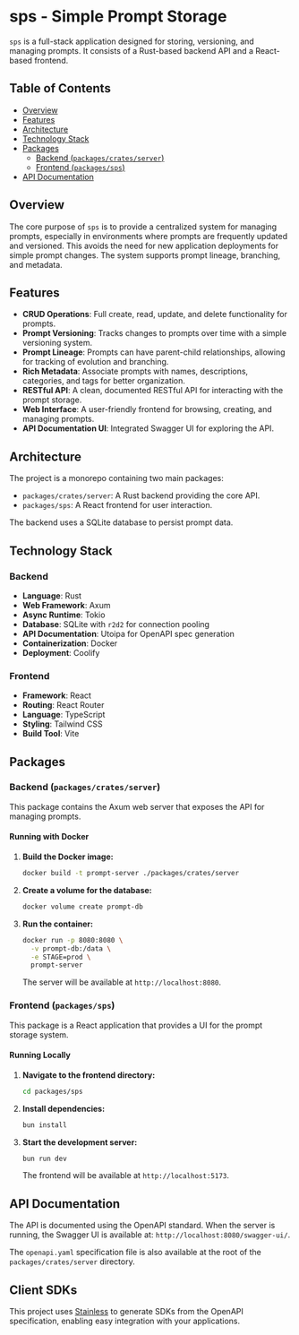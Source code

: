 # sps - Simple Prompt Storage

`sps` is a full-stack application designed for storing, versioning, and managing prompts. It consists of a Rust-based backend API and a React-based frontend.

## Table of Contents

- [Overview](#overview)
- [Features](#features)
- [Architecture](#architecture)
- [Technology Stack](#technology-stack)
- [Packages](#packages)
  - [Backend (`packages/crates/server`)](#backend-packagescratesserver)
  - [Frontend (`packages/sps`)](#frontend-packagessps)
- [API Documentation](#api-documentation)

## Overview

The core purpose of `sps` is to provide a centralized system for managing prompts, especially in environments where prompts are frequently updated and versioned. This avoids the need for new application deployments for simple prompt changes. The system supports prompt lineage, branching, and metadata.

## Features

- **CRUD Operations**: Full create, read, update, and delete functionality for prompts.
- **Prompt Versioning**: Tracks changes to prompts over time with a simple versioning system.
- **Prompt Lineage**: Prompts can have parent-child relationships, allowing for tracking of evolution and branching.
- **Rich Metadata**: Associate prompts with names, descriptions, categories, and tags for better organization.
- **RESTful API**: A clean, documented RESTful API for interacting with the prompt storage.
- **Web Interface**: A user-friendly frontend for browsing, creating, and managing prompts.
- **API Documentation UI**: Integrated Swagger UI for exploring the API.

## Architecture

The project is a monorepo containing two main packages:

-   `packages/crates/server`: A Rust backend providing the core API.
-   `packages/sps`: A React frontend for user interaction.

The backend uses a SQLite database to persist prompt data.

## Technology Stack

### Backend
- **Language**: Rust
- **Web Framework**: Axum
- **Async Runtime**: Tokio
- **Database**: SQLite with `r2d2` for connection pooling
- **API Documentation**: Utoipa for OpenAPI spec generation
- **Containerization**: Docker
- **Deployment**: Coolify

### Frontend
- **Framework**: React
- **Routing**: React Router
- **Language**: TypeScript
- **Styling**: Tailwind CSS
- **Build Tool**: Vite

## Packages

### Backend (`packages/crates/server`)

This package contains the Axum web server that exposes the API for managing prompts.

#### Running with Docker

1.  **Build the Docker image:**
    ```bash
    docker build -t prompt-server ./packages/crates/server
    ```

2.  **Create a volume for the database:**
    ```bash
    docker volume create prompt-db
    ```

3.  **Run the container:**
    ```bash
    docker run -p 8080:8080 \
      -v prompt-db:/data \
      -e STAGE=prod \
      prompt-server
    ```
    The server will be available at `http://localhost:8080`.

### Frontend (`packages/sps`)

This package is a React application that provides a UI for the prompt storage system.

#### Running Locally

1.  **Navigate to the frontend directory:**
    ```bash
    cd packages/sps
    ```
2.  **Install dependencies:**
    ```bash
    bun install
    ```
3.  **Start the development server:**
    ```bash
    bun run dev
    ```
    The frontend will be available at `http://localhost:5173`.

## API Documentation

The API is documented using the OpenAPI standard. When the server is running, the Swagger UI is available at: `http://localhost:8080/swagger-ui/`.

The `openapi.yaml` specification file is also available at the root of the `packages/crates/server` directory.

## Client SDKs

This project uses [Stainless](https://stainlessapi.com/) to generate SDKs from the OpenAPI specification, enabling easy integration with your applications.
